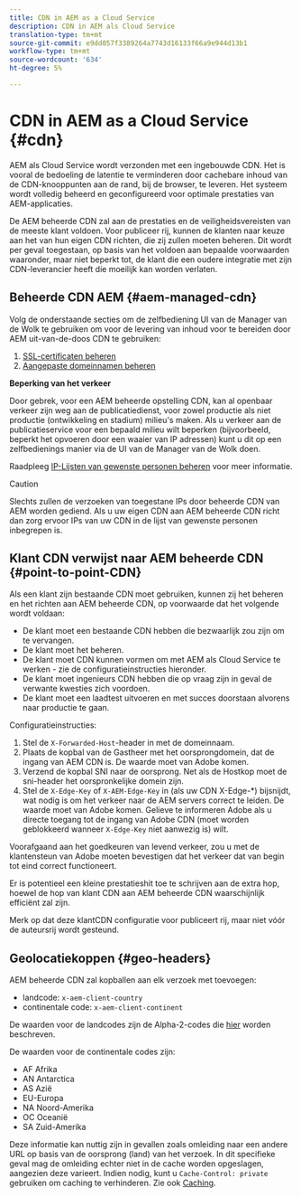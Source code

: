 ```yaml
---
title: CDN in AEM as a Cloud Service
description: CDN in AEM als Cloud Service
translation-type: tm+mt
source-git-commit: e9dd057f3389264a7743d16133f66a9e944d13b1
workflow-type: tm+mt
source-wordcount: '634'
ht-degree: 5%

---
```



# CDN in AEM as a Cloud Service {#cdn}

AEM als Cloud Service wordt verzonden met een ingebouwde CDN. Het is vooral de bedoeling de latentie te verminderen door cachebare inhoud van de CDN-knooppunten aan de rand, bij de browser, te leveren. Het systeem wordt volledig beheerd en geconfigureerd voor optimale prestaties van AEM-applicaties.

De AEM beheerde CDN zal aan de prestaties en de veiligheidsvereisten van de meeste klant voldoen. Voor publiceer rij, kunnen de klanten naar keuze aan het van hun eigen CDN richten, die zij zullen moeten beheren. Dit wordt per geval toegestaan, op basis van het voldoen aan bepaalde voorwaarden waaronder, maar niet beperkt tot, de klant die een oudere integratie met zijn CDN-leverancier heeft die moeilijk kan worden verlaten.

## Beheerde CDN AEM {#aem-managed-cdn}

Volg de onderstaande secties om de zelfbediening UI van de Manager van de Wolk te gebruiken om voor de levering van inhoud voor te bereiden door AEM uit-van-de-doos CDN te gebruiken:

1. [SSL-certificaten beheren](/help/implementing/cloud-manager/managing-ssl-certifications/introduction.md)
1. [Aangepaste domeinnamen beheren](/help/implementing/cloud-manager/custom-domain-names/introduction.md)

**Beperking van het verkeer**

Door gebrek, voor een AEM beheerde opstelling CDN, kan al openbaar verkeer zijn weg aan de publicatiedienst, voor zowel productie als niet productie (ontwikkeling en stadium) milieu&#39;s maken. Als u verkeer aan de publicatieservice voor een bepaald milieu wilt beperken (bijvoorbeeld, beperkt het opvoeren door een waaier van IP adressen) kunt u dit op een zelfbedienings manier via de UI van de Manager van de Wolk doen.

Raadpleeg [IP-Lijsten van gewenste personen beheren](/help/implementing/cloud-manager/ip-allow-lists/introduction.md) voor meer informatie.

>[!CAUTION]
>
>Slechts zullen de verzoeken van toegestane IPs door beheerde CDN van AEM worden gediend. Als u uw eigen CDN aan AEM beheerde CDN richt dan zorg ervoor IPs van uw CDN in de lijst van gewenste personen inbegrepen is.

## Klant CDN verwijst naar AEM beheerde CDN {#point-to-point-CDN}

Als een klant zijn bestaande CDN moet gebruiken, kunnen zij het beheren en het richten aan AEM beheerde CDN, op voorwaarde dat het volgende wordt voldaan:

* De klant moet een bestaande CDN hebben die bezwaarlijk zou zijn om te vervangen.
* De klant moet het beheren.
* De klant moet CDN kunnen vormen om met AEM als Cloud Service te werken - zie de configuratieinstructies hieronder.
* De klant moet ingenieurs CDN hebben die op vraag zijn in geval de verwante kwesties zich voordoen.
* De klant moet een laadtest uitvoeren en met succes doorstaan alvorens naar productie te gaan.

Configuratieinstructies:

1. Stel de `X-Forwarded-Host`-header in met de domeinnaam.
1. Plaats de kopbal van de Gastheer met het oorsprongdomein, dat de ingang van AEM CDN is. De waarde moet van Adobe komen.
1. Verzend de kopbal SNI naar de oorsprong. Net als de Hostkop moet de sni-header het oorspronkelijke domein zijn.
1. Stel de `X-Edge-Key` of `X-AEM-Edge-Key` in (als uw CDN X-Edge-*) bijsnijdt, wat nodig is om het verkeer naar de AEM servers correct te leiden. De waarde moet van Adobe komen. Gelieve te informeren Adobe als u directe toegang tot de ingang van Adobe CDN (moet worden geblokkeerd wanneer `X-Edge-Key` niet aanwezig is) wilt.

Voorafgaand aan het goedkeuren van levend verkeer, zou u met de klantensteun van Adobe moeten bevestigen dat het verkeer dat van begin tot eind correct functioneert.

Er is potentieel een kleine prestatieshit toe te schrijven aan de extra hop, hoewel de hop van klant CDN aan AEM beheerde CDN waarschijnlijk efficiënt zal zijn.

Merk op dat deze klantCDN configuratie voor publiceert rij, maar niet vóór de auteursrij wordt gesteund.

## Geolocatiekoppen {#geo-headers}

AEM beheerde CDN zal kopballen aan elk verzoek met toevoegen:

* landcode: `x-aem-client-country`
* continentale code: `x-aem-client-continent`

De waarden voor de landcodes zijn de Alpha-2-codes die [hier](https://en.wikipedia.org/wiki/ISO_3166-1) worden beschreven.

De waarden voor de continentale codes zijn:

* AF Afrika
* AN Antarctica
* AS Azië
* EU-Europa
* NA Noord-Amerika
* OC Oceanië
* SA Zuid-Amerika

Deze informatie kan nuttig zijn in gevallen zoals omleiding naar een andere URL op basis van de oorsprong (land) van het verzoek. In dit specifieke geval mag de omleiding echter niet in de cache worden opgeslagen, aangezien deze varieert. Indien nodig, kunt u `Cache-Control: private` gebruiken om caching te verhinderen. Zie ook [Caching](/help/implementing/dispatcher/caching.md#html-text).
